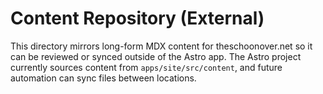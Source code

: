 # Content Repository (External)

This directory mirrors long-form MDX content for theschoonover.net so it can be reviewed or synced outside of the Astro app. The Astro project currently sources content from `apps/site/src/content`, and future automation can sync files between locations.
